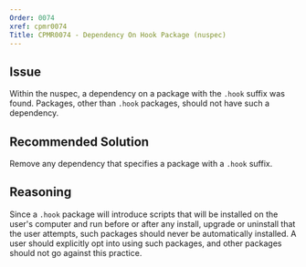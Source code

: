 ```yaml
---
Order: 0074
xref: cpmr0074
Title: CPMR0074 - Dependency On Hook Package (nuspec)
---
```


<?! Include "../../../../../shared/package-validator-rule-requirement.txt" /?>

## Issue

Within the nuspec, a dependency on a package with the `.hook` suffix was found. Packages, other than `.hook` packages, should not have such a dependency.

## Recommended Solution

Remove any dependency that specifies a package with a `.hook` suffix.

## Reasoning

Since a `.hook` package will introduce scripts that will be installed on the user's computer and run before or after any install, upgrade or uninstall that the user attempts, such packages should never be automatically installed. A user should explicitly opt into using such packages, and other packages should not go against this practice.
